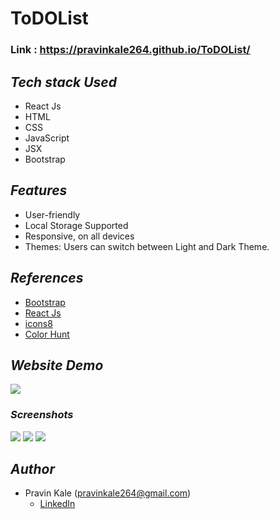 # ToDOList

### Link : https://pravinkale264.github.io/ToDOList/

## *Tech stack Used*

- React Js
- HTML
- CSS
- JavaScript
- JSX
- Bootstrap

## *Features*

* User-friendly
* Local Storage Supported
* Responsive, on all devices
* Themes: Users can switch between Light and Dark Theme.

## *References*

* [Bootstrap](https://getbootstrap.com/docs/5.2/getting-started/introduction/)
* [React Js](https://reactjs.org/docs/getting-started.html)
* [icons8](https://icons8.com/icons/)
* [Color Hunt](https://colorhunt.co/palettes/)


## *Website Demo*

<img src="https://user-images.githubusercontent.com/91412104/206133959-97e15099-f58d-4698-86f0-74c179c826fd.gif" >


### *Screenshots*

<div>

<img src="https://user-images.githubusercontent.com/91412104/206136494-e3c4c56d-6cb0-432a-b9b0-d04b5cf5309c.png" >

<img src="https://user-images.githubusercontent.com/91412104/206136129-a2d507ca-724b-42cd-a84a-b3a8ef0fb15d.png" >

<img src="https://user-images.githubusercontent.com/91412104/206136876-1ee44ff1-f9e9-4113-8830-59fde201f1f8.png" >

</div>

## *Author*

* Pravin Kale (pravinkale264@gmail.com)
  - [LinkedIn](https://www.linkedin.com/in/pravin-kale-b07a901ba/)
